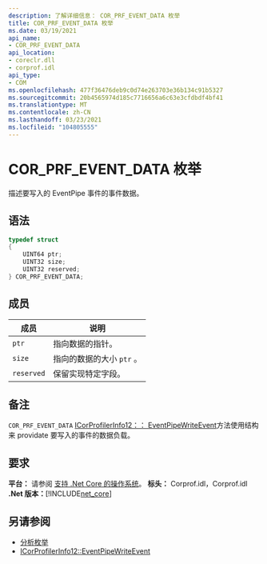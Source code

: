 ```yaml
---
description: 了解详细信息： COR_PRF_EVENT_DATA 枚举
title: COR_PRF_EVENT_DATA 枚举
ms.date: 03/19/2021
api_name:
- COR_PRF_EVENT_DATA
api_location:
- coreclr.dll
- corprof.idl
api_type:
- COM
ms.openlocfilehash: 477f36476deb9c0d74e263703e36b134c91b5327
ms.sourcegitcommit: 20b4565974d185c7716656a6c63e3cfdbdf4bf41
ms.translationtype: MT
ms.contentlocale: zh-CN
ms.lasthandoff: 03/23/2021
ms.locfileid: "104805555"
---
```

# <a name="cor_prf_event_data-enumeration"></a>COR_PRF_EVENT_DATA 枚举

描述要写入的 EventPipe 事件的事件数据。
  
## <a name="syntax"></a>语法  
  
```cpp  
typedef struct
{
    UINT64 ptr;
    UINT32 size;
    UINT32 reserved;
} COR_PRF_EVENT_DATA;
```  
  
## <a name="members"></a>成员  
  
|成员|说明|  
|------------|-----------------|  
|`ptr`|指向数据的指针。|  
|`size`|指向的数据的大小 `ptr` 。|  
|`reserved`|保留实现特定字段。|  
  
## <a name="remarks"></a>备注  

 `COR_PRF_EVENT_DATA` [ICorProfilerInfo12：： EventPipeWriteEvent](icorprofilerinfo12-eventpipewriteevent-method.md)方法使用结构来 providate 要写入的事件的数据负载。
  
## <a name="requirements"></a>要求  

**平台：** 请参阅 [支持 .Net Core 的操作系统](../../../core/install/windows.md?pivots=os-windows)。
**标头：** Corprof.idl，Corprof.idl **.Net 版本：**[!INCLUDE[net_core](../../../../includes/net-core-50-md.md)]
  
## <a name="see-also"></a>另请参阅

- [分析枚举](profiling-enumerations.md)
- [ICorProfilerInfo12::EventPipeWriteEvent](icorprofilerinfo12-eventpipewriteevent-method.md)

